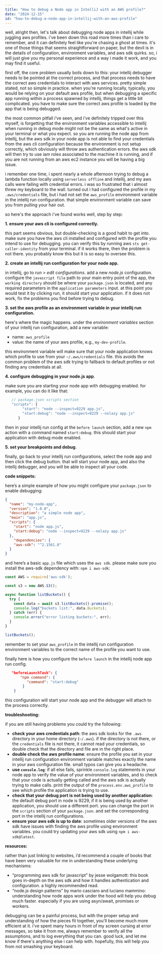 ```yaml
---
title: "How to debug a Node app in IntelliJ with an AWS profile?"
date: "2024-12-15"
id: "how-to-debug-a-node-app-in-intellij-with-an-aws-profile"
---
```


well, alright then, let's talk about debugging node apps in intellij while juggling aws profiles. i've been down this road more times than i care to remember, and it can definitely feel like you're chasing a ghost at times. it's one of those things that seems straightforward on paper, but the devil is in the details of configuration, environment variables, and aws sdk quirks. so, i will just give you my personal experience and a way i made it work, and you may find it useful.

first off, the core problem usually boils down to this: your intellij debugger needs to be pointed at the correct process, and that process needs to have the correct aws credentials to interact with aws services. pretty simple stated, not so simple in practice. when you're running locally, typically, you would be relying on your default aws profile, but when debugging a specific app running within a process spawned by intellij, things get a little bit complicated. you have to make sure the correct aws profile is loaded by the app that is being debugged.

the most common pitfall i’ve seen, and i’ve definitely tripped over this myself, is forgetting that the environment variables accessible to intellij when running in debug mode might not be the same as what's active in your terminal or what you expect. so you are running the node app from intellij, but the aws sdk in your node app is not able to find your credentials from the aws cli configuration because the environment is not setup correctly, which obviously will throw aws authentication errors. the aws sdk will then try to use iam roles associated to the machine it is running, and if you are not running from an aws ec2 instance you will be having a big issue.

i remember one time, i spent nearly a whole afternoon trying to debug a lambda function locally using `serverless offline` and intellij, and my aws calls were failing with credential errors. i was so frustrated that i almost threw my keyboard to the wall. turned out i had configured the profile in my `.aws/credentials` file, but i had not set the `aws_profile` environment variable in the intellij run configuration. that simple environment variable can save you from pulling your hair out.

so here's the approach i've found works well, step by step:

**1. ensure your aws cli is configured correctly.**

this part seems obvious, but double-checking is a good habit to get into. make sure you have the aws cli installed and configured with the profile you intend to use for debugging. you can verify this by running aws `sts get-caller-identity` from your terminal. if it works there, then the problem is not there. you probably know this but it is so easy to oversee this.

**2. create an intellij run configuration for your node app.**

in intellij, go to *run* > *edit configurations*. add a new *node.js* configuration. configure the `javascript file` path to your main entry point of the app, the `working directory` should be where your `package.json` is located, and any required parameters in the `application parameters` input. at this point you would test it by clicking run, it should start your application. if it does not work, fix the problems you find before trying to debug.

**3. set the aws profile as an environment variable in your intellij run configuration.**

here's where the magic happens. under the *environment variables* section of your intellij run configuration, add a new variable:
  *   name: `aws_profile`
  *   value: the name of your aws profile, e.g., `my-dev-profile`.

this environment variable will make sure that your node application knows which profile to use from your `~/.aws/credentials` file. this avoids the common problem of the aws sdk trying to fallback to default profiles or not finding any credentials at all.

**4. configure debugging in your node.js app**.

make sure you are starting your node app with debugging enabled. for example, you can do it like that:

```javascript
   // package.json scripts section
   "scripts": {
        "start": "node --inspect=9229 app.js",
        "start:debug": "node --inspect=9229 --nolazy app.js"
      }
```

then in your intellij run config at the `before launch` section, add a new `npm` action with a command named `start:debug`. this should start your application with debug mode enabled.

**5. set your breakpoints and debug**.

finally, go back to your intellij run configurations, select the node app and then click the debug button. that will start your node app, and also the intellij debugger, and you will be able to inspect all your code.

**code snippets:**

here’s a simple example of how you might configure your `package.json` to enable debugging:

```json
{
  "name": "my-node-app",
  "version": "1.0.0",
  "description": "a simple node app",
  "main": "app.js",
  "scripts": {
    "start": "node app.js",
    "start:debug": "node --inspect=9229 --nolazy app.js"
  },
    "dependencies": {
    "aws-sdk": "^2.1561.0"
  }
}
```

and here’s a basic `app.js` file which uses the `aws sdk`. please make sure you install the aws-sdk dependency with: `npm i aws-sdk`:

```javascript
const AWS = require('aws-sdk');

const s3 = new AWS.S3();

async function listBuckets() {
  try {
    const data = await s3.listBuckets().promise();
    console.log("buckets list:", data.Buckets);
  } catch (err) {
    console.error("error listing buckets:", err);
  }
}

listBuckets();
```

remember to set your `aws_profile` in the intellij run configuration environment variables to the correct name of the profile you want to use.

finally here is how you configure the `before launch` in the intellij node app run config.

```json
   "beforeLaunchTask": {
       "npm command": {
          "command": "start:debug"
        }
    }
```

this configuration will start your node app and the debugger will attach to the process correctly.

**troubleshooting:**

if you are still having problems you could try the following:

*   **check your aws credentials path**: the aws sdk looks for the `.aws` directory in your home directory (`~/.aws`). if the directory is not there, or the `credentials` file is not there, it cannot read your credentials, so double check that the directory and file are in the right place.
*   **double check the aws profile name**: ensure the profile you set in your intellij run configuration environment variable matches exactly the name in your aws configuration file. small typos can give you a headache.
*   **use `console.log`**: if all else fails, sprinkle `console.log` statements in your node app to verify the value of your environment variables, and to check that your code is actually getting called and the aws sdk is actually trying to make calls. print the output of the  `process.env.aws_profile` to see which profile the application is trying to use.
*   **check that your debug port is not being used by another application**: the default debug port in node is 9229, if it is being used by another application, you should use a different port. you can change the port in the `scripts` section of your `package.json`. and set the corresponding port in the intellij run configurations.
*   **ensure your aws sdk is up to date**: sometimes older versions of the aws sdk have issues with finding the aws profile using environment variables. you could try updating your aws sdk using `npm i aws-sdk@latest`.

**resources:**

rather than just linking to websites, i’d recommend a couple of books that have been very valuable for me in understanding these underlying mechanisms:

*   “programming aws sdk for javascript” by jesse wolgamott: this book goes in-depth on the aws sdk and how it handles authentication and configuration. a highly recommended read.
*   “node.js design patterns” by mario casciaro and luciano mammino: understanding how node apps work under the hood will help you debug much faster. especially if you are using asyn/await, promises or workers.

debugging can be a painful process, but with the proper setup and understanding of how the pieces fit together, you'll become much more efficient at it. i've spent many hours in front of my screen cursing at error messages, so take it from me, always remember to verify all the assumptions, and to log everything that you can. good luck, and let me know if there's anything else i can help with. hopefully, this will help you from not smashing your keyboard.
